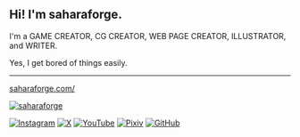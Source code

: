 ## Hi! I'm saharaforge.

I'm a GAME CREATOR, CG CREATOR, WEB PAGE CREATOR, ILLUSTRATOR, and WRITER.

Yes, I get bored of things easily.

 ---

<!-- 2312100E -->

[saharaforge.com/](https://saharaforge.com)

<a href="https://saharaforge.com/" target="_blank"><img alt="saharaforge" src="https://img.shields.io/badge/saharaforge.com-F3A162.svg?&style=for-the-badge&logoColor=white" /></a>

<a href="https://instagram.com/saharaforge" target="_blank"><img alt="Instagram" src="https://img.shields.io/badge/Instagram-%23CF2E92.svg?&style=for-the-badge&logo=Instagram&logoColor=white" /></a>
<a href="https://x.com/saharaforge" target="_blank"><img alt="X" src="https://img.shields.io/badge/X-%23000000.svg?&style=for-the-badge&logo=X&logoColor=white" /></a>
<a href="https://youtube.com/@saharaforge" target="_blank"><img alt="YouTube" src="https://img.shields.io/badge/YouTube-%23DA1725.svg?&style=for-the-badge&logo=YouTube&logoColor=white" /></a>
<a href="https://pixiv.net/saharaforge" target="_blank"><img alt="Pixiv" src="https://img.shields.io/badge/Pixiv-%230096fa.svg?&style=for-the-badge&logo=Pixiv&logoColor=white" /></a>
<a href="https://github.com/saharaforge" target="_blank"><img alt="GitHub" src="https://img.shields.io/badge/GitHub-%23000000.svg?&style=for-the-badge&logo=GitHub&logoColor=white" /></a>
